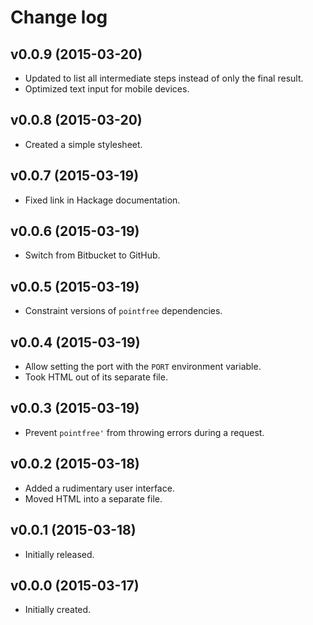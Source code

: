 # Change log

## v0.0.9 (2015-03-20)

-   Updated to list all intermediate steps instead of only the final result.
-   Optimized text input for mobile devices.

## v0.0.8 (2015-03-20)

-   Created a simple stylesheet.

## v0.0.7 (2015-03-19)

-   Fixed link in Hackage documentation.

## v0.0.6 (2015-03-19)

-   Switch from Bitbucket to GitHub.

## v0.0.5 (2015-03-19)

-   Constraint versions of `pointfree` dependencies.

## v0.0.4 (2015-03-19)

-   Allow setting the port with the `PORT` environment variable.
-   Took HTML out of its separate file.

## v0.0.3 (2015-03-19)

-   Prevent `pointfree'` from throwing errors during a request.

## v0.0.2 (2015-03-18)

-   Added a rudimentary user interface.
-   Moved HTML into a separate file.

## v0.0.1 (2015-03-18)

-   Initially released.

## v0.0.0 (2015-03-17)

-   Initially created.
